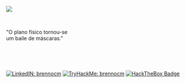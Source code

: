 <a href="https://www.youtube.com/watch?v=C879ZO5QXMg">
<img align="left" src="https://orhun.dev/img/crow.png">
</a>

<br> <br>

"O plano físico tornou-se <br> 
um baile de máscaras."

<br> <br> <br>

[![LinkedIN: brennocm](https://img.shields.io/badge/LinkedIn-0A66C2.svg?style=for-the-badge&logo=LinkedIn&logoColor=white)](https://www.linkedin.com/in/brennocm/)
[![TryHackMe: brennocm](https://img.shields.io/badge/TryHackMe-212C42.svg?style=for-the-badge&logo=TryHackMe&logoColor=white)](https://tryhackme.com/p/brennocm)
[![HackTheBox Badge](https://img.shields.io/badge/HackTheBox-111927?style=for-the-badge&logo=Hack%20The%20Box&logoColor=9FEF00)](https://app.hackthebox.com/profile/1394828)

<!--  

<details>
 
<summary> About me:</summary>
 

<div align="left">
 
``` js

brennocm@vm:$ cd github
brennocm@vm:/github$ ls
profile.sh
brennocm@vm:/github$ cat profile.sh
brennocm@vm:/github$
#!bin/bash

echo "hacking enthusiast"

sudo apt-get update
sudo apt-get upgrade
 
sudo apt-get install nmap -y
sudo apt-get install burpsuit -y
sudo apt-get install ncat -y
sudo apt-get install proxychains4 -y
sudo apt-get install torbrowser-launcher -y

#profile

so=kali,whonix,tails,windows
lin=c,python,php,javascript,java
inte=hacking,programacao

echo "Sistemas operacionais: $so"
echo "Linguagens de programação: $lin"
echo "Interesses: $inte"


```
  </div>
</details>
-->
